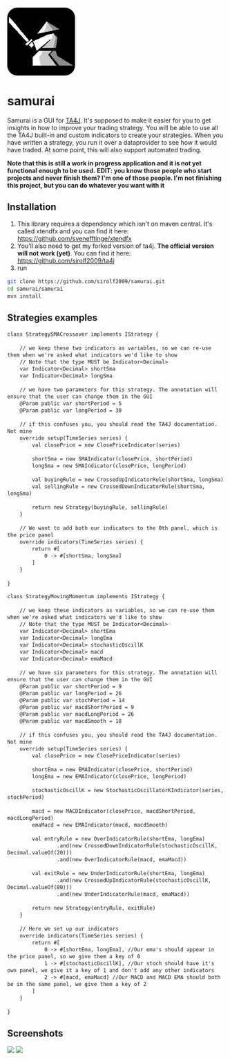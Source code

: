 ![](samurai/src/main/resources/icon2.png)
# samurai

Samurai is a GUI for [TA4J](https://github.com/mdeverdelhan/ta4j). It's supposed to make it easier for you to get insights in how to improve your trading strategy.
You will be able to use all the TA4J built-in and custom indicators to create your strategies. When you have written a strategy, you run it over a dataprovider to see how it would have traded.
At some point, this will also support automated trading.

<b>Note that this is still a work in progress application and it is not yet functional enough to be used.</b>
<b>EDIT: you know those people who start projects and never finish them? I'm one of those people. I'm not finishing this project, but you can do whatever you want with it</b>

## Installation
1. This library requires a dependency which isn't on maven central. It's called xtendfx and you can find it here: https://github.com/svenefftinge/xtendfx
2. You'll also need to get my forked version of ta4j. <b>The official version will not work (yet)</b>. You can find it here: https://github.com/sirolf2009/ta4j
3. run 
```bash
git clone https://github.com/sirolf2009/samurai.git
cd samurai/samurai
mvn install
```

## Strategies examples
```xtend
class StrategySMACrossover implements IStrategy {
	
	// we keep these two indicators as variables, so we can re-use them when we're asked what indicators we'd like to show
	// Note that the type MUST be Indicator<Decimal>
	var Indicator<Decimal> shortSma
	var Indicator<Decimal> longSma
	
	// we have two parameters for this strategy. The annotation will ensure that the user can change them in the GUI
	@Param public var shortPeriod = 5
	@Param public var longPeriod = 30

	// if this confuses you, you should read the TA4J documentation. Not mine	
	override setup(TimeSeries series) {
		val closePrice = new ClosePriceIndicator(series)

        shortSma = new SMAIndicator(closePrice, shortPeriod)
        longSma = new SMAIndicator(closePrice, longPeriod)

        val buyingRule = new CrossedUpIndicatorRule(shortSma, longSma)
        val sellingRule = new CrossedDownIndicatorRule(shortSma, longSma)
        
        return new Strategy(buyingRule, sellingRule)
	}
	
	// We want to add both our indicators to the 0th panel, which is the price panel
	override indicators(TimeSeries series) {
        return #[
        	0 -> #[shortSma, longSma]
        ]
	}
	
}
```
```xtend
class StrategyMovingMomentum implements IStrategy {
	
	// we keep these indicators as variables, so we can re-use them when we're asked what indicators we'd like to show
	// Note that the type MUST be Indicator<Decimal>
	var Indicator<Decimal> shortEma
	var Indicator<Decimal> longEma
	var Indicator<Decimal> stochasticOscillK
	var Indicator<Decimal> macd
	var Indicator<Decimal> emaMacd
	
	// we have six parameters for this strategy. The annotation will ensure that the user can change them in the GUI
	@Param public var shortPeriod = 9
	@Param public var longPeriod = 26
	@Param public var stochPeriod = 14
	@Param public var macdShortPeriod = 9
	@Param public var macdLongPeriod = 26
	@Param public var macdSmooth = 18
	
	// if this confuses you, you should read the TA4J documentation. Not mine	
	override setup(TimeSeries series) {
        val closePrice = new ClosePriceIndicator(series)
        
        shortEma = new EMAIndicator(closePrice, shortPeriod)
        longEma = new EMAIndicator(closePrice, longPeriod)

        stochasticOscillK = new StochasticOscillatorKIndicator(series, stochPeriod)

        macd = new MACDIndicator(closePrice, macdShortPeriod, macdLongPeriod)
        emaMacd = new EMAIndicator(macd, macdSmooth)
        
        val entryRule = new OverIndicatorRule(shortEma, longEma)
                .and(new CrossedDownIndicatorRule(stochasticOscillK, Decimal.valueOf(20)))
                .and(new OverIndicatorRule(macd, emaMacd))
        
        val exitRule = new UnderIndicatorRule(shortEma, longEma)
                .and(new CrossedUpIndicatorRule(stochasticOscillK, Decimal.valueOf(80)))
                .and(new UnderIndicatorRule(macd, emaMacd))
        
        return new Strategy(entryRule, exitRule)
	}
	
	// Here we set up our indicators
	override indicators(TimeSeries series) {
        return #[
        	0 -> #[shortEma, longEma], //Our ema's should appear in the price panel, so we give them a key of 0
        	1 -> #[stochasticOscillK], //Our stoch should have it's own panel, we give it a key of 1 and don't add any other indicators
        	2 -> #[macd, emaMacd] //Our MACD and MACD EMA should both be in the same panel, we give them a key of 2
        ]
	}
	
}
```

## Screenshots

![](https://i.imgur.com/tZ2ndsL.png)
![](https://i.imgur.com/QuZZsri.png)
